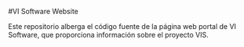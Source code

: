 #VI Software Website

Este repositorio alberga el código fuente de la página web portal de VI Software, que proporciona información sobre el proyecto VIS.

